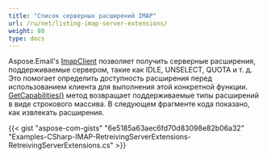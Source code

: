 ```yaml
---
title: "Список серверных расширений IMAP"
url: /ru/net/listing-imap-server-extensions/
weight: 80
type: docs
---
```



Aspose.Email's [ImapClient](https://reference.aspose.com/email/net/aspose.email.clients.imap/imapclient/) позволяет получить серверные расширения, поддерживаемые сервером, такие как IDLE, UNSELECT, QUOTA и т. д. Это помогает определить доступность расширения перед использованием клиента для выполнения этой конкретной функции. [GetCapabilities()](https://reference.aspose.com/email/net/aspose.email.clients/emailclient/getcapabilities/#getcapabilities) метод возвращает поддерживаемые типы расширений в виде строкового массива. В следующем фрагменте кода показано, как извлекать расширения.

{{< gist "aspose-com-gists" "6e5185a63aec6fd70d83098e82b06a32" "Examples-CSharp-IMAP-RetreivingServerExtensions-RetreivingServerExtensions.cs" >}}
